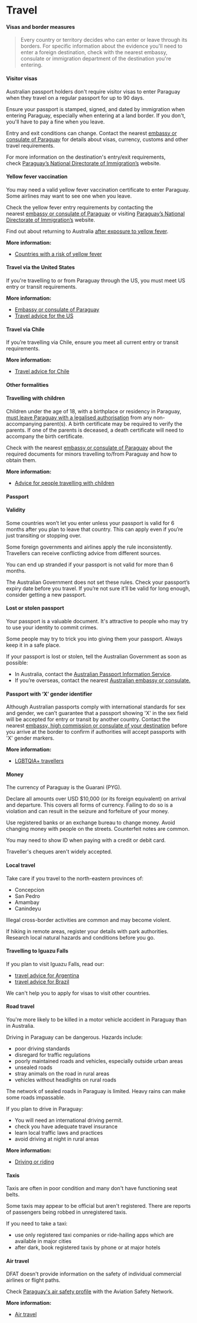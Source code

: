 # Travel

#### Visas and border measures

> Every country or territory decides who can enter or leave through its borders. For specific information about the evidence you'll need to enter a foreign destination, check with the nearest embassy, consulate or immigration department of the destination you're entering.

#### Visitor visas

Australian passport holders don't require visitor visas to enter Paraguay when they travel on a regular passport for up to 90 days.

Ensure your passport is stamped, signed, and dated by immigration when entering Paraguay, especially when entering at a land border. If you don't, you'll have to pay a fine when you leave. 

Entry and exit conditions can change. Contact the nearest [embassy or consulate of Paraguay](https://www.mre.gov.py/index.php/representaciones/embajadas-del-paraguay-en-el-mundo) for details about visas, currency, customs and other travel requirements. 

For more information on the destination's entry/exit requirements, check [Paraguay’s National Directorate of Immigration’s](https://www.migraciones.gov.py/index.php/tramites/ingreso-y-salida-del-pais) website.

#### Yellow fever vaccination

You may need a valid yellow fever vaccination certificate to enter Paraguay. Some airlines may want to see one when you leave.

Check the yellow fever entry requirements by contacting the nearest [embassy or consulate of Paraguay](https://www.mre.gov.py/index.php/representaciones/embajadas-del-paraguay-en-el-mundo) or visiting [Paraguay’s National Directorate of Immigration’s](https://www.migraciones.gov.py/index.php/tramites/ingreso-y-salida-del-pais/requisitos-sanitarios-de-ingreso-al-paraguay) website.

Find out about returning to Australia [after exposure to yellow fever](https://www.healthdirect.gov.au/yellow-fever).

**More information:**

* [Countries with a risk of yellow fever](https://www1.health.gov.au/internet/main/publishing.nsf/content/health-pubhlth-strateg-communic-factsheets-yellow.htm#07)

#### Travel via the United States

If you're travelling to or from Paraguay through the US, you must meet US entry or transit requirements.

**More information:**

* [Embassy or consulate of Paraguay](https://www.mre.gov.py/index.php/representaciones/embajadas-del-paraguay-en-el-mundo)
* [Travel advice for the US](https://www.smartraveller.gov.au/destinations/americas/united-states-america)

#### Travel via Chile

If you’re travelling via Chile, ensure you meet all current entry or transit requirements.

**More information:**

* [Travel advice for Chile](https://www.smartraveller.gov.au/destinations/americas/chile)

#### Other formalities

#### Travelling with children

Children under the age of 18, with a birthplace or residency in Paraguay, [must leave Paraguay with a legalised authorisation](https://www.migraciones.gov.py/index.php/tramites/ingreso-y-salida-del-pais/requerimientos-migratorios-de-ingreso-y-salida-del-paraguay-de-menores) from any non-accompanying parent(s). A birth certificate may be required to verify the parents. If one of the parents is deceased, a death certificate will need to accompany the birth certificate. 

Check with the nearest [embassy or consulate of Paraguay](https://www.mre.gov.py/index.php/representaciones/embajadas-del-paraguay-en-el-mundo) about the required documents for minors travelling to/from Paraguay and how to obtain them.

**More information:**

* [Advice for people travelling with children](https://www.smartraveller.gov.au/before-you-go/who-you-are/children)

#### Passport

#### Validity

Some countries won’t let you enter unless your passport is valid for 6 months after you plan to leave that country. This can apply even if you’re just transiting or stopping over.

Some foreign governments and airlines apply the rule inconsistently. Travellers can receive conflicting advice from different sources.

You can end up stranded if your passport is not valid for more than 6 months.

The Australian Government does not set these rules. Check your passport’s expiry date before you travel. If you’re not sure it’ll be valid for long enough, consider getting a new passport.

#### Lost or stolen passport

Your passport is a valuable document. It's attractive to people who may try to use your identity to commit crimes.

Some people may try to trick you into giving them your passport. Always keep it in a safe place.

If your passport is lost or stolen, tell the Australian Government as soon as possible:

* In Australia, contact the [Australian Passport Information Service](https://www.passports.gov.au/contact-us).
* If you’re overseas, contact the nearest [Australian embassy or consulate.](https://www.dfat.gov.au/about-us/our-locations/missions/Pages/our-embassies-and-consulates-overseas)

#### Passport with ‘X’ gender identifier

Although Australian passports comply with international standards for sex and gender, we can’t guarantee that a passport showing 'X' in the sex field will be accepted for entry or transit by another country. Contact the nearest [embassy, high commission or consulate of your destination](https://protocol.dfat.gov.au/Public/MissionsInAustralia) before you arrive at the border to confirm if authorities will accept passports with 'X' gender markers.

**More information:**

* [LGBTQIA+ travellers](https://www.smartraveller.gov.au/before-you-go/who-you-are/LGBTI)

#### Money

The currency of Paraguay is the Guarani (PYG).

Declare all amounts over USD $10,000 (or its foreign equivalent) on arrival and departure. This covers all forms of currency. Failing to do so is a violation and can result in the seizure and forfeiture of your money. 

Use registered banks or an exchange bureau to change money. Avoid changing money with people on the streets. Counterfeit notes are common.

You may need to show ID when paying with a credit or debit card.

Traveller's cheques aren't widely accepted.

#### Local travel

Take care if you travel to the north-eastern provinces of:

* Concepcion
* San Pedro
* Amambay
* Canindeyu

Illegal cross-border activities are common and may become violent.

If hiking in remote areas, register your details with park authorities. Research local natural hazards and conditions before you go.

#### Travelling to Iguazu Falls

If you plan to visit Iguazu Falls, read our:

* [travel advice for Argentina](https://www.smartraveller.gov.au/destinations/americas/argentina)
* [travel advice for Brazil](https://www.smartraveller.gov.au/destinations/americas/brazil)

We can't help you to apply for visas to visit other countries.

#### Road travel

You're more likely to be killed in a motor vehicle accident in Paraguay than in Australia.

Driving in Paraguay can be dangerous. Hazards include:

* poor driving standards
* disregard for traffic regulations
* poorly maintained roads and vehicles, especially outside urban areas
* unsealed roads
* stray animals on the road in rural areas
* vehicles without headlights on rural roads

The network of sealed roads in Paraguay is limited. Heavy rains can make some roads impassable.

If you plan to drive in Paraguay:

* You will need an international driving permit.
* check you have adequate travel insurance
* learn local traffic laws and practices
* avoid driving at night in rural areas

**More information:**

* [Driving or riding](/before-you-go/getting-around/road-safety "Road safety")

#### Taxis

Taxis are often in poor condition and many don't have functioning seat belts.

Some taxis may appear to be official but aren't registered. There are reports of passengers being robbed in unregistered taxis.

If you need to take a taxi:

* use only registered taxi companies or ride-hailing apps which are available in major cities
* after dark, book registered taxis by phone or at major hotels

#### Air travel

DFAT doesn't provide information on the safety of individual commercial airlines or flight paths.

Check [Paraguay's air safety profile](https://aviation-safety.net/database/countries/ZP) with the Aviation Safety Network.

**More information:**

* [Air travel](/before-you-go/getting-around/air-travel "Travelling by air")